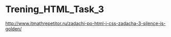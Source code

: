 # Trening_HTML_Task_3
http://www.itmathrepetitor.ru/zadachi-po-html-i-css-zadacha-3-silence-is-golden/

